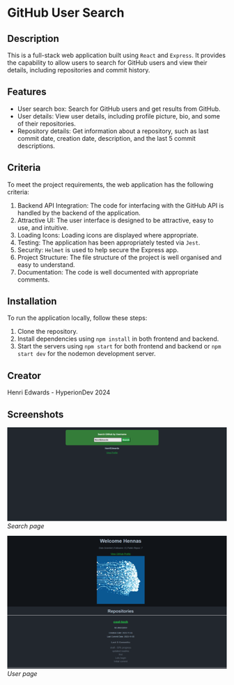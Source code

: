 # GitHub User Search

## Description

This is a full-stack web application built using `React` and `Express`. It provides the capability to allow users to search for GitHub users and view their details, including repositories and commit history.

## Features

- User search box: Search for GitHub users and get results from GitHub.
- User details: View user details, including profile picture, bio, and some of their repositories.
- Repository details: Get information about a repository, such as last commit date, creation date, description, and the last 5 commit descriptions.

## Criteria

To meet the project requirements, the web application has the following criteria:

1. Backend API Integration: The code for interfacing with the GitHub API is handled by the backend of the application.
2. Attractive UI: The user interface is designed to be attractive, easy to use, and intuitive.
3. Loading Icons: Loading icons are displayed where appropriate.
4. Testing: The application has been appropriately tested via `Jest`.
5. Security: `Helmet` is used to help secure the Express app.
6. Project Structure: The file structure of the project is well organised and easy to understand.
7. Documentation: The code is well documented with appropriate comments.

## Installation

To run the application locally, follow these steps:

1. Clone the repository.
2. Install dependencies using `npm install` in both frontend and backend.
3. Start the servers using `npm start` for both frontend and backend or `npm start dev` for the nodemon development server.

## Creator

Henri Edwards - HyperionDev 2024

## Screenshots

![Screenshot 1](screenshots/search-page.png)
*Search page*

![Screenshot 2](screenshots/user-page.png)
*User page*